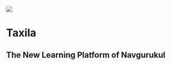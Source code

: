 <img src="https://upload.wikimedia.org/wikipedia/commons/5/57/Taxila_%28local_coinage%29._Circa_220-185_BC.jpg" />

# Taxila

## The New Learning Platform of Navgurukul
